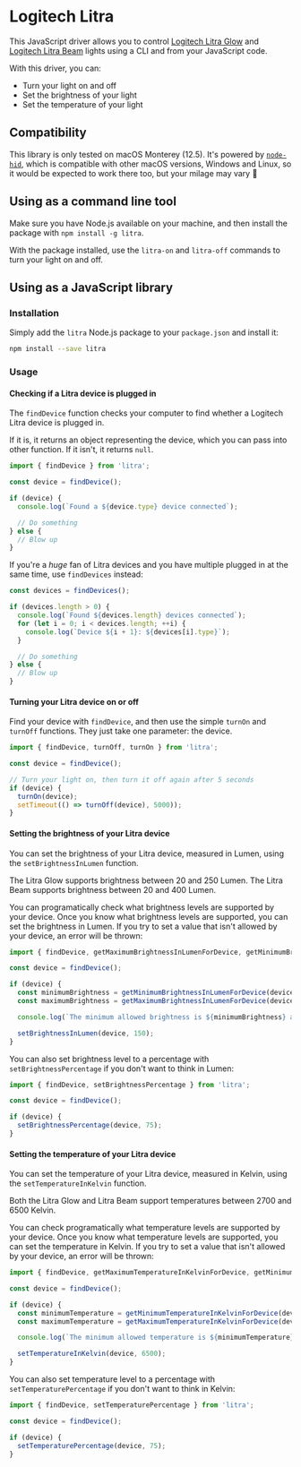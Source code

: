 # Logitech Litra

This JavaScript driver allows you to control [Logitech Litra Glow](https://www.logitech.com/en-gb/products/lighting/litra-glow.946-000002.html) and [Logitech Litra Beam](https://www.logitech.com/en-gb/products/lighting/litra-beam.946-000007.html) lights using a CLI and from your JavaScript code.

With this driver, you can:

* Turn your light on and off
* Set the brightness of your light
* Set the temperature of your light

## Compatibility

This library is only tested on macOS Monterey (12.5). It's powered by [`node-hid`](https://github.com/node-hid/node-hid), which is compatible with other macOS versions, Windows and Linux, so it would be expected to work there too, but your milage may vary 🙏

## Using as a command line tool

Make sure you have Node.js available on your machine, and then install the package with `npm install -g litra`.

With the package installed, use the `litra-on` and `litra-off` commands to turn your light on and off.

## Using as a JavaScript library

### Installation

Simply add the `litra` Node.js package to your `package.json` and install it:

```sh
npm install --save litra
```

### Usage

#### Checking if a Litra device is plugged in

The `findDevice` function checks your computer to find whether a Logitech Litra device is plugged in. 

If it is, it returns an object representing the device, which you can pass into other function. If it isn't, it returns `null`.

```js
import { findDevice } from 'litra';

const device = findDevice();

if (device) {
  console.log(`Found a ${device.type} device connected`);

  // Do something
} else {
  // Blow up
}
```

If you're a *huge* fan of Litra devices and you have multiple plugged in at the same time, use `findDevices` instead:

```js
const devices = findDevices();

if (devices.length > 0) {
  console.log(`Found ${devices.length} devices connected`);
  for (let i = 0; i < devices.length; ++i) {
    console.log(`Device ${i + 1}: ${devices[i].type}`);
  }

  // Do something
} else {
  // Blow up
}
```

#### Turning your Litra device on or off

Find your device with `findDevice`, and then use the simple `turnOn` and `turnOff` functions. They just take one parameter: the device.

```js
import { findDevice, turnOff, turnOn } from 'litra';

const device = findDevice();

// Turn your light on, then turn it off again after 5 seconds
if (device) {
  turnOn(device);
  setTimeout(() => turnOff(device), 5000));
}
```

#### Setting the brightness of your Litra device

You can set the brightness of your Litra device, measured in Lumen, using the `setBrightnessInLumen` function. 

The Litra Glow supports brightness between 20 and 250 Lumen. The Litra Beam supports brightness between 20 and 400 Lumen.

You can programatically check what brightness levels are supported by your device. Once you know what brightness levels are supported, you can set the brightness in Lumen. If you try to set a value that isn't allowed by your device, an error will be thrown:

```js
import { findDevice, getMaximumBrightnessInLumenForDevice, getMinimumBrightnessInLumenForDevice, setBrightnessInLumen } from 'litra';

const device = findDevice();

if (device) {
  const minimumBrightness = getMinimumBrightnessInLumenForDevice(device);
  const maximumBrightness = getMaximumBrightnessInLumenForDevice(device);

  console.log(`The minimum allowed brightness is ${minimumBrightness} and the maximum is ${maximumBrightness}`);

  setBrightnessInLumen(device, 150);
}
```

You can also set brightness level to a percentage with `setBrightnessPercentage` if you don't want to think in Lumen:

```js
import { findDevice, setBrightnessPercentage } from 'litra';

const device = findDevice();

if (device) {
  setBrightnessPercentage(device, 75);
}
```

#### Setting the temperature of your Litra device

You can set the temperature of your Litra device, measured in Kelvin, using the `setTemperatureInKelvin` function.

Both the Litra Glow and Litra Beam support temperatures between 2700 and 6500 Kelvin.

You can check programatically what temperature levels are supported by your device. Once you know what temperature levels are supported, you can set the temperature in Kelvin. If you try to set a value that isn't allowed by your device, an error will be thrown:

```js
import { findDevice, getMaximumTemperatureInKelvinForDevice, getMinimumTemperatureInKelvinForDevice, setTemperatureInKelvin } from 'litra';

const device = findDevice();

if (device) {
  const minimumTemperature = getMinimumTemperatureInKelvinForDevice(device);
  const maximumTemperature = getMaximumTemperatureInKelvinForDevice(device);

  console.log(`The minimum allowed temperature is ${minimumTemperature} and the maximum is ${maximumTemperature}`);

  setTemperatureInKelvin(device, 6500);
}
```

You can also set temperature level to a percentage with `setTemperaturePercentage` if you don't want to think in Kelvin:

```js
import { findDevice, setTemperaturePercentage } from 'litra';

const device = findDevice();

if (device) {
  setTemperaturePercentage(device, 75);
}
```